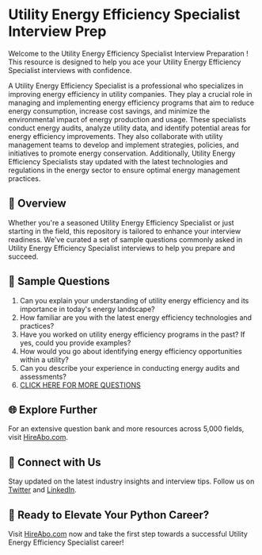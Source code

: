 # Utility Energy Efficiency Specialist Interview Prep

Welcome to the Utility Energy Efficiency Specialist Interview Preparation ! This resource is designed to help you ace your Utility Energy Efficiency Specialist interviews with confidence.

A Utility Energy Efficiency Specialist is a professional who specializes in improving energy efficiency in utility companies. They play a crucial role in managing and implementing energy efficiency programs that aim to reduce energy consumption, increase cost savings, and minimize the environmental impact of energy production and usage. These specialists conduct energy audits, analyze utility data, and identify potential areas for energy efficiency improvements. They also collaborate with utility management teams to develop and implement strategies, policies, and initiatives to promote energy conservation. Additionally, Utility Energy Efficiency Specialists stay updated with the latest technologies and regulations in the energy sector to ensure optimal energy management practices.

## 🚀 Overview

Whether you're a seasoned Utility Energy Efficiency Specialist or just starting in the field, this repository is tailored to enhance your interview readiness. We've curated a set of sample questions commonly asked in Utility Energy Efficiency Specialist interviews to help you prepare and succeed.

## 📝 Sample Questions

1. Can you explain your understanding of utility energy efficiency and its importance in today's energy landscape?
2. How familiar are you with the latest energy efficiency technologies and practices?
3. Have you worked on utility energy efficiency programs in the past? If yes, could you provide examples?
4. How would you go about identifying energy efficiency opportunities within a utility?
5. Can you describe your experience in conducting energy audits and assessments?
6. [CLICK HERE FOR MORE QUESTIONS](https://hireabo.com/job/20_2_32/Utility%20Energy%20Efficiency%20Specialist)

## 🌐 Explore Further

For an extensive question bank and more resources across 5,000 fields, visit [HireAbo.com](https://www.hireabo.com).

## 📱 Connect with Us

Stay updated on the latest industry insights and interview tips. Follow us on [Twitter](https://twitter.com/hireabo) and [LinkedIn](https://www.linkedin.com/in/hire-abo-3609972a8/).

## 🚀 Ready to Elevate Your Python Career?

Visit [HireAbo.com](https://www.hireabo.com) now and take the first step towards a successful Utility Energy Efficiency Specialist career!